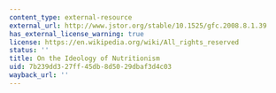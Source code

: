 ```yaml
---
content_type: external-resource
external_url: http://www.jstor.org/stable/10.1525/gfc.2008.8.1.39
has_external_license_warning: true
license: https://en.wikipedia.org/wiki/All_rights_reserved
status: ''
title: On the Ideology of Nutritionism
uid: 7b239dd3-27ff-45db-8d50-29dbaf3d4c03
wayback_url: ''
---
```

